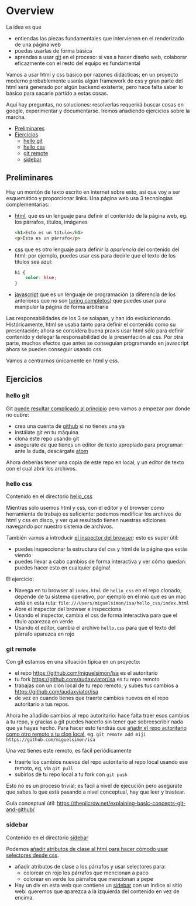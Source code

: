 # Overview

La idea es que
* entiendas las piezas fundamentales que intervienen en el renderizado de una página web
* puedas usarlas de forma básica
* aprendas a usar [git](https://git-scm.com/) en el proceso: si vas a hacer diseño web, colaborar eficazmente con el resto del equipo es fundamental

Vamos a usar html y css básico por razones didácticas; en un proyecto moderno probablemente usarás algún framework de css y gran parte del html será generado por algún backend existente, pero hace falta saber lo básico para sacarle partido a estas cosas.

Aquí hay preguntas, no soluciones: resolverlas requerirá buscar cosas en google, experimentar y documentarse. Iremos añadiendo ejercicios sobre la marcha.

* [Preliminares](#preliminares)
* [Ejercicios](#ejercicios)
  * [hello git](#hello-git)
  * [hello css](#hello-css)
  * [git remote](#git-remote)
  * [sidebar](#sidebar)

## Preliminares

Hay un montón de texto escrito en internet sobre esto, así que voy a ser esquemático y proporcionar links. Una página web usa 3 tecnologías complementarias:

* [html](https://en.wikipedia.org/wiki/HTML), que es un lenguaje para definir el contenido de la página web, eg. los párrafos, títulos, imágenes
  ```html
  <h1>Esto es un título</h1>
  <p>Esto es un párrafo</p>
  ```

* [css](https://en.wikipedia.org/wiki/Cascading_Style_Sheets) que es otro lenguaje para definir la *apariencia* del contenido del html: por ejemplo, puedes usar css para decirle que el texto de los títulos sea azul:
  ```css
  h1 {
      color: blue;
  }
  ```
* [javascript](https://en.wikipedia.org/wiki/JavaScript) que es un lenguaje de programación (a diferencia de los anteriores que no son [turing completos](https://en.wikipedia.org/wiki/Turing_completeness)) que puedes usar para manipular la página de forma arbitraria

Las responsabilidades de los 3 se solapan, y han ido evolucionando. Históricamente, html se usaba tanto para definir el contenido como su presentación; ahora se considera buena praxis usar html sólo para definir contenido y delegar la responsabilidad de la presentación al css. Por otra parte, muchos efectos que antes se conseguían programando en javascript ahora se pueden conseguir usando css.

Vamos a centrarnos únicamente en html y css.

## Ejercicios

### hello git

Git [puede resultar complicado al principio](https://xkcd.com/1597/) pero vamos a empezar por donde no cubre:
* crea una cuenta de [github](https://github.com/) si no tienes una ya
* instálate git en tu máquina
* clona este repo usando git
* asegurate de que tienes un editor de texto apropiado para programar: ante la duda, descárgate [atom](https://atom.io/)

Ahora deberías tener una copia de este repo en local, y un editor de texto con el cual abrir los archivos.

### hello css

Contenido en el directorio [hello_css](hello_css)

Mientras sólo usemos html y css, con el editor y el browser como herramienta de trabajo es suficiente: podemos modificar los archivos de html y css en disco, y ver qué resultado tienen nuestras ediciones navegando por nuestro sistema de archivos.

También vamos a introducir [el inspector del browser](https://developers.google.com/web/tools/chrome-devtools?hl=es): esto es super útil:
* puedes inspeccionar la estructura del css y html de la página que estás viendo
* puedes llevar a cabo cambios de forma interactiva y ver cómo quedan: puedes hacer esto en cualquier página!

El ejercicio:
* Navega en tu browser al `index.html` de `hello_css` en el repo clonado; depende de tu sistema operativo, por ejemplo en el mío que es un mac está en esta ruta: `file:///Users/miguelsimon/isa/hello_css/index.html`
* Abre el inspector del browser e inspecciona
* Usando el inspector, cambia el css de forma interactiva para que el título aparezca en verde
* Usando el editor, cambia el archivo `hello.css` para que el texto del párrafo aparezca en rojo

### git remote

Con git estamos en una situación típica en un proyecto:
* el repo https://github.com/miguelsimon/isa es el autoritario
* tu fork https://github.com/audaxviator/isa es tu repo remoto
* trabajas con un clon local de tu repo remoto, y subes tus cambios a https://github.com/audaxviator/isa
* de vez en cuando tienes que traerte cambios nuevos en el repo autoritario a tus repos.

Ahora he añadido cambios al repo autoritario: hace falta traer esos cambios a tu repo, y gracias a git puedes hacerlo sin tener que sobreescribir nada que ya hayas hecho. Para hacer esto tendrás que [añadir el repo autoritario como otro remoto a tu clon local](https://www.atlassian.com/es/git/tutorials/syncing), eg. `git remote add miji https://github.com/miguelsimon/isa`

Una vez tienes este remoto, es fácil periódicamente

* traerte los cambios nuevos del repo autoritario al repo local usando ese remoto, eg, vía `git pull`
* subirlos de tu repo local a tu fork con `git push`

Esto no es un proceso trivial; es fácil a nivel de ejecución pero asegúrate que sabes lo que está pasando a nivel conceptual, hay que leer y trastear.

Guía conceptual útil: https://thepilcrow.net/explaining-basic-concepts-git-and-github/

### sidebar

Contenido en el directorio [sidebar](sidebar)

Podemos [añadir atributos de clase al html para hacer cómodo usar selectores desde css](https://en.wikipedia.org/wiki/Cascading_Style_Sheets#Selector).

* añadir atributos de clase a los párrafos y usar selectores para:
  * colorear en rojo los párrafos que mencionan a paco
  * colorear en verde los párrafos que mencionan a pepe
* Hay un div en esta web que contiene un [sidebar](https://en.wikipedia.org/wiki/Sidebar_(publishing)) con un índice al sitio web: queremos que aparezca a la izquierda del contenido en vez de encima.
